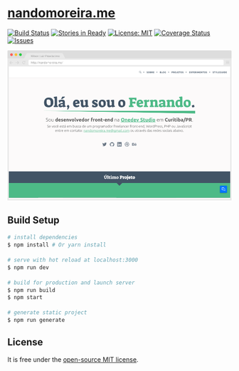 # [nandomoreira.me](http://nandomoreira.me/)

[![Build Status](https://travis-ci.org/nandomoreirame/nandomoreirame.github.io.svg?branch=source)](https://travis-ci.org/nandomoreirame/nandomoreirame.github.io) [![Stories in Ready](https://badge.waffle.io/nandomoreirame/nandomoreirame.github.io.png?label=ready&title=Ready)](http://waffle.io/nandomoreirame/nandomoreirame.github.io) [![License: MIT](https://img.shields.io/badge/License-MIT-yellow.svg)](https://opensource.org/licenses/MIT) [![Coverage Status](https://coveralls.io/repos/github/nandomoreirame/nandomoreirame.github.io/badge.svg?branch=source)](https://coveralls.io/github/nandomoreirame/nandomoreirame.github.io?branch=source) [![Issues](http://img.shields.io/github/issues/nandomoreirame/nandomoreirame.github.io.svg)]( https://github.com/nandomoreirame/nandomoreirame.github.io/issues )

![Screenshot nandomoreira.me](/static/images/projects/nandomoreira.me.png "Screenshot nandomoreira.me")

## Build Setup

``` bash
# install dependencies
$ npm install # Or yarn install

# serve with hot reload at localhost:3000
$ npm run dev

# build for production and launch server
$ npm run build
$ npm start

# generate static project
$ npm run generate
```

## License

It is free under the [open-source MIT license](/LICENSE).
